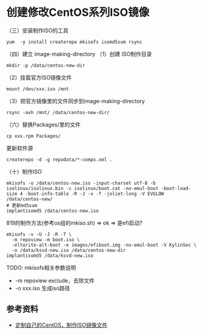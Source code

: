 # 创建修改CentOS系列ISO镜像

（三）安装制作ISO的工具
```
yum  -y install createrepo mkisofs isomd5sum rsync
```

（四）建立 image-making-directory
（1）创建 ISO制作目录
```
mkdir -p /data/centos-new-dir
```
（2）挂载官方ISO镜像文件
```
mount /dev/xxx.iso /mnt
```

（3）把官方镜像里的文件同步到image-making-directory
```
rsync -avh /mnt/ /data/centos-new-dir/
```

（六）替换Packages/里的文件
```
cp xxx.rpm Packages/
```

更新软件源
```
createrepo -d -g repodata/*-comps.xml .
```

（十）制作ISO
```
mkisofs -o /data/centos-new.iso -input-charset utf-8 -b isolinux/isolinux.bin -c isolinux/boot.cat -no-emul-boot -boot-load-size 4 -boot-info-table -R -J -v -T -joliet-long -V EVGLOW /data/centos-new/
# 更新md5sum
implantisomd5 /data/centos-new.iso
```

819的制作方法(参考os组的mkiso.sh) => ok
=> 是efi启动?
```
mkisofs -v -U -J -R -T \
  -m repoview -m boot.iso \
  -eltorito-alt-boot -e images/efiboot.img -no-emul-boot -V KylinSec \
  -o /data/ksvd-new.iso /data/centos-new-dir
implantisomd5 /data/ksvd-new.iso
```

TODO: mkisofs相关参数说明
- -m repoview
  exclude，去除文件
- -o xxx.iso
  生成iso路径

## 参考资料

- [定制自己的CentOS，制作ISO镜像文件](https://blog.csdn.net/evglow/article/details/104040243)
